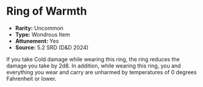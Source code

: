 # Ring of Warmth

- **Rarity:** Uncommon
- **Type:** Wondrous Item
- **Attunement:** Yes
- **Source:** 5.2 SRD (D&D 2024)

If you take Cold damage while wearing this ring, the ring reduces the damage you take by 2d8. In addition, while wearing this ring, you and everything you wear and carry are unharmed by temperatures of 0 degrees Fahrenheit or lower.
